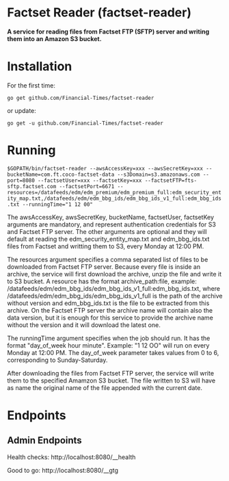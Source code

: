 # Factset Reader (factset-reader)

__A service for reading files from Factset FTP (SFTP) server and writing them into an Amazon S3 bucket.__
# Installation

For the first time:

`go get github.com/Financial-Times/factset-reader`

or update:

`go get -u github.com/Financial-Times/factset-reader`

# Running

`$GOPATH/bin/factset-reader --awsAccessKey=xxx --awsSecretKey=xxx --bucketName=com.ft.coco-factset-data --s3Domain=s3.amazonaws.com --port=8080 --factsetUser=xxx --factsetKey=xxx --factsetFTP=fts-sftp.factset.com --factsetPort=6671 --resources=/datafeeds/edm/edm_premium/edm_premium_full:edm_security_entity_map.txt,/datafeeds/edm/edm_bbg_ids/edm_bbg_ids_v1_full:edm_bbg_ids.txt --runningTime="1 12 00"`

The awsAccessKey, awsSecretKey, bucketName, factsetUser, factsetKey arguments are mandatory, and represent authentication credentials for S3 and Factset FTP server. The other arguments are optional and they will default at reading the edm_security_entity_map.txt and edm_bbg_ids.txt files from Factset and writting them to S3, every Monday at 12:00 PM.

The resources argument specifies a comma separated list of files to be downloaded from Factset FTP server. Because every file is inside an archive, the service will first download the archive, unzip the file and write it to S3 bucket. A resource has the format archive_path:file, example: /datafeeds/edm/edm_bbg_ids/edm_bbg_ids_v1_full:edm_bbg_ids.txt, where  /datafeeds/edm/edm_bbg_ids/edm_bbg_ids_v1_full is the path of the archive without version and edm_bbg_ids.txt is the file to be extracted from this archive. On the Factset FTP server the archive name will contain also the data version, but it is enough for this service to provide the archive name without the version and it will download the latest one.

The runningTime argument specifies when the job should run. It has the format "day_of_week hour minute". Example: "1 12 OO" will run on every Monday at 12:00 PM. The day_of_week parameter takes values from 0 to 6, corresponding to Sunday-Saturday.

After downloading the files from Factset FTP server, the service will write them to the specified Amamzon S3 bucket. The file written to S3 will have as name the original name of the file appended with the current date.

# Endpoints

## Admin Endpoints
Health checks: http://localhost:8080/__health

Good to go: http://localhost:8080/__gtg
